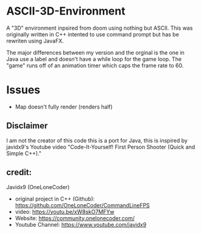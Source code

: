 # ASCII-3D-Environment
A "3D" environment inpsired from doom using nothing but ASCII. This was originally written in C++ intented to use command prompt but has be rewriten using JavaFX.

The major differences between my version and the orginal is the one in Java use a label and doesn't have a while loop for the game loop. 
The "game" runs off of an animation timer which caps the frame rate to 60.

# Issues
- Map doesn't fully render (renders half)

## Disclaimer
I am not the creator of this code this is a port for Java, this is
inspired by javidx9's Youtube video "Code-It-Yourself!
First Person Shooter (Quick and Simple C++)."

## credit:

Javidx9 (OneLoneCoder)

- original project in C++ (Github): https://github.com/OneLoneCoder/CommandLineFPS
- video: https://youtu.be/xW8skO7MFYw
- Website: https://community.onelonecoder.com/
- Youtube Channel: https://www.youtube.com/javidx9
